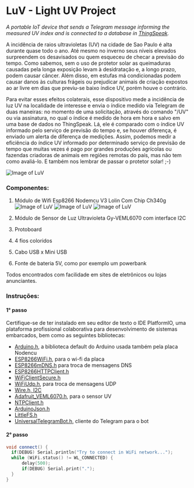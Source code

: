 # LuV - Light UV Project
_A portable IoT device that sends a Telegram message informing the measured UV index and is connected to a database in [ThingSpeak](https://thingspeak.com/)._

A incidência de raios ultravioletas (UV) na cidade de Sao Paulo é alta durante quase todo o ano. Até mesmo no inverno seus níveis elevados  
surpreendem os desavisados ou quem esqueceu de checar a previsão do tempo. Como sabemos, sem o uso de protetor solar as queimaduras causadas 
pela longa exposição levam à desidratação e, a longo prazo, podem causar câncer. Além disso, em estufas má condicionadas podem causar danos às
culturas frágeis ou prejudicar animais de criação expostos ao ar livre em dias que previu-se baixo índice UV, porém houve o contrário.

Para evitar esses efeitos colaterais, esse dispositivo mede a incidência de luz UV na localidade de interesse e envia o índice medido via 
Telegram de duas maneiras: no momento de uma solicitação, através do comando "/UV" ou via assinatura, no qual o índice é medido de hora em hora 
e salvo em uma base de dados no ThingSpeak. Lá, ele é comparado com o índice UV informado pelo serviço de previsão do tempo e, se houver diferença,
é enviado um alerta de diferença de medições. Assim, podemos medir a eficiência do índice UV informado por determinado serviço de previsão de tempo
que muitas vezes é pago por grandes produções agrícolas ou fazendas criadoras de animais em regiões remotas do país, mas não tem como avaliá-lo. 
E também nos lembrar de passar o protetor solar! ;-)

![Image of LuV](https://github.com/carimeb/LUVproject/blob/main/images/LUVIMAGE.jpeg)


### **Componentes**:
1. Módulo de Wifi Esp8266 Nodemcu V3 Lolin Com Chip Ch340g
![Image of LuV](https://github.com/carimeb/LUVproject/blob/main/images/PLACA1.png=250x)
![Image of LuV](https://github.com/carimeb/LUVproject/blob/main/images/PLACA2.png)
![Image of LuV](https://github.com/carimeb/LUVproject/blob/main/images/PLACA3.png)

2. Módulo de Sensor de Luz Ultravioleta Gy-VEML6070 com interface I2C
3. Protoboard
4. 4 fios coloridos
5. Cabo USB x Mini USB
6. Fonte de bateria 5V, como por exemplo um powerbank

Todos encontrados com facilidade em sites de eletrônicos ou lojas anunciantes.


### **Instruções**:

#### 1° passo

Certifique-se de ter instalado em seu editor de texto o IDE PlatformIO, uma plataforma profissional colaborativa para desenvolvimento de sistemas embarcados, bem como as seguintes bibliotecas:

* [Arduino.h](https://github.com/esp8266/Arduino), a biblioteca default do Arduino usada também pela placa Nodencu
* [ESP8266WiFi.h](https://arduino-esp8266.readthedocs.io/en/latest/esp8266wifi/readme.html), para o wi-fi da placa
* [ESP8266mDNS.h](https://arduino-esp8266.readthedocs.io/en/latest/libraries.html#mdns-and-dns-sd-responder-esp8266mdns-library) para troca de mensagens DNS
* [ESP8266HTTPClient.h](https://arduino-esp8266.readthedocs.io/en/2.7.4_a/esp8266wifi/client-examples.html)
* [WiFiClientSecure.h](https://github.com/espressif/arduino-esp32/blob/master/libraries/WiFiClientSecure/src/WiFiClientSecure.h)
* [WiFiUdp.h](https://arduino-esp8266.readthedocs.io/en/latest/esp8266wifi/udp-class.html?highlight=wifiudp), para troca de mensagens UDP
* [Wire.h, I2C](https://github.com/esp8266/Arduino/tree/master/libraries/Wire)
* [Adafruit_VEML6070.h](https://github.com/adafruit/Adafruit_VEML6070), para o sensor UV
* [NTPClient.h](https://www.arduino.cc/reference/en/libraries/ntpclient/)
* [ArduinoJson.h](https://arduinojson.org/)
* [LittleFS.h](https://github.com/lorol/LITTLEFS)
* [UniversalTelegramBot.h](https://www.arduino.cc/reference/en/libraries/universaltelegrambot/), cliente do Telegram para o bot

#### 2° passo



```C++
void connect() {
  if(DEBUG) Serial.println("Try to connect in WiFi network...");
  while (WiFi.status() != WL_CONNECTED) {
      delay(500);
      if(DEBUG) Serial.print(".");
  }
}
```
